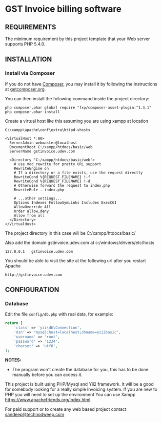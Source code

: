 GST Invoice billing software
============================

REQUIREMENTS
------------

The minimum requirement by this project template that your Web server supports PHP 5.4.0.


INSTALLATION
------------

### Install via Composer

If you do not have [Composer](http://getcomposer.org/), you may install it by following the instructions
at [getcomposer.org](http://getcomposer.org/doc/00-intro.md#installation-nix).

You can then install the following command inside the project directory:

~~~
php composer.phar global require "fxp/composer-asset-plugin:^1.3.1"
php composer.phar install
~~~

Create a virtual host like this assuming you are using xampp at location
~~~
C:\xampp\apache\conf\extra\httpd-vhosts
~~~

~~~
<VirtualHost *:80>
  ServerAdmin webmaster@localhost
  DocumentRoot C:/xampp/htdocs/basic/web
  ServerName gstinvoice.udev.com

  <Directory "C:/xampp/htdocs/basic/web">
    # use mod_rewrite for pretty URL support
    RewriteEngine on
    # If a directory or a file exists, use the request directly
    RewriteCond %{REQUEST_FILENAME} !-f
    RewriteCond %{REQUEST_FILENAME} !-d
    # Otherwise forward the request to index.php
    RewriteRule . index.php

    # ...other settings...
    Options Indexes FollowSymLinks Includes ExecCGI
    AllowOverride All
    Order allow,deny
    Allow from all
  </Directory>
</VirtualHost>
~~~

The project directory in this case will be C:/xampp/htdocs/basic/

Also add the domain gstinvoice.udev.com at 
c:/windows/drivers/etc/hosts
~~~
127.0.0.1   gstinvoice.udev.com
~~~
You should be able to visit the site at the following url after you restart Apache
~~~
http://gstinvoice.udev.com
~~~

CONFIGURATION
-------------

### Database

Edit the file `config/db.php` with real data, for example:

```php
return [
    'class' => 'yii\db\Connection',
    'dsn' => 'mysql:host=localhost;dbname=yii2basic',
    'username' => 'root',
    'password' => '1234',
    'charset' => 'utf8',
];
```

**NOTES:**
- The program won't create the database for you, this has to be done manually before you can access it.

This project is built using PHP/Mysql and Yii2 framework.
It will be a good for somebody looking for a really simple Invoicing system.
If you are new to PHP you will need to set up the environment
You can use Xampp
https://www.apachefriends.org/index.html

For paid support or to create any web based project contact sandeep@technodweep.com 

